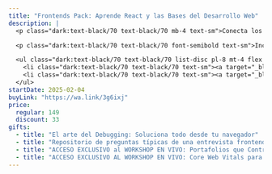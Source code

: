 ```yaml
---
title: "Frontends Pack: Aprende React y las Bases del Desarrollo Web"
description: |
  <p class="dark:text-black/70 text-black/70 mb-4 text-sm">Conecta los fundamentos del frontend con el poder de React JS para crear aplicaciones web desde cero.</p>

  <p class="dark:text-black/70 text-black/70 font-semibold text-sm">Incluye:</p>

  <ul class="dark:text-black/70 text-black/70 list-disc pl-8 mt-4 flex flex-col gap-2">
    <li class="dark:text-black/70 text-black/70 text-sm"><a target="_blank" class="underline underline-offset-4" href="/cursos/web">Curso de cero a la Web</a></li>
    <li class="dark:text-black/70 text-black/70 text-sm"><a target="_blank" class="underline underline-offset-4" href="/cursos/react">Curso de cero a React</a></li>
  </ul>
startDate: 2025-02-04
buyLink: "https://wa.link/3g6ixj"
price:
  regular: 149
  discount: 33
gifts:
  - title: "El arte del Debugging: Soluciona todo desde tu navegador"
  - title: "Repositorio de preguntas típicas de una entrevista frontend"
  - title: "ACCESO EXCLUSIVO al WORKSHOP EN VIVO: Portafolios que Contratan: Aprende a Destacar como Dev"
  - title: "ACCESO EXCLUSIVO AL WORKSHOP EN VIVO: Core Web Vitals para Frontends: La Guía Definitiva"
---
```


